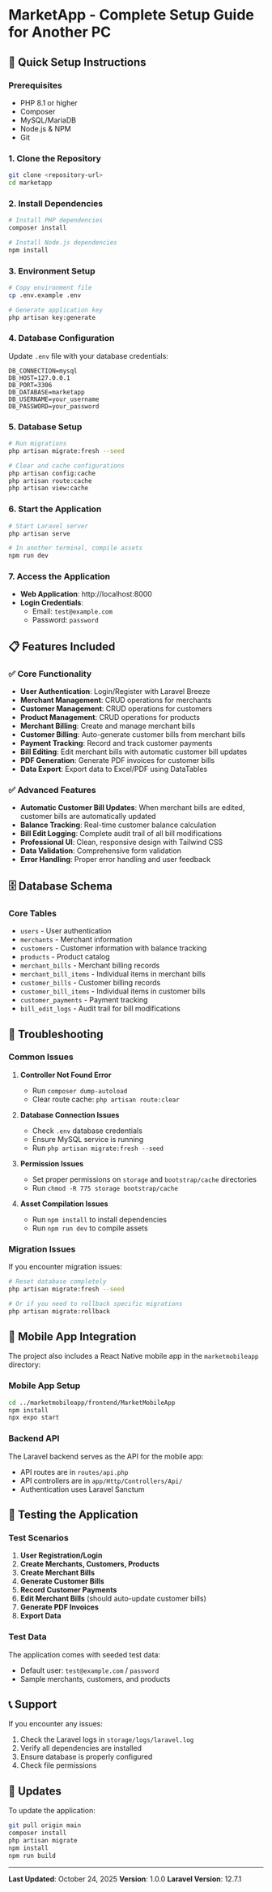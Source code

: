# MarketApp - Complete Setup Guide for Another PC

## 🚀 Quick Setup Instructions

### Prerequisites
- PHP 8.1 or higher
- Composer
- MySQL/MariaDB
- Node.js & NPM
- Git

### 1. Clone the Repository
```bash
git clone <repository-url>
cd marketapp
```

### 2. Install Dependencies
```bash
# Install PHP dependencies
composer install

# Install Node.js dependencies
npm install
```

### 3. Environment Setup
```bash
# Copy environment file
cp .env.example .env

# Generate application key
php artisan key:generate
```

### 4. Database Configuration
Update `.env` file with your database credentials:
```env
DB_CONNECTION=mysql
DB_HOST=127.0.0.1
DB_PORT=3306
DB_DATABASE=marketapp
DB_USERNAME=your_username
DB_PASSWORD=your_password
```

### 5. Database Setup
```bash
# Run migrations
php artisan migrate:fresh --seed

# Clear and cache configurations
php artisan config:cache
php artisan route:cache
php artisan view:cache
```

### 6. Start the Application
```bash
# Start Laravel server
php artisan serve

# In another terminal, compile assets
npm run dev
```

### 7. Access the Application
- **Web Application**: http://localhost:8000
- **Login Credentials**: 
  - Email: `test@example.com`
  - Password: `password`

## 📋 Features Included

### ✅ Core Functionality
- **User Authentication**: Login/Register with Laravel Breeze
- **Merchant Management**: CRUD operations for merchants
- **Customer Management**: CRUD operations for customers
- **Product Management**: CRUD operations for products
- **Merchant Billing**: Create and manage merchant bills
- **Customer Billing**: Auto-generate customer bills from merchant bills
- **Payment Tracking**: Record and track customer payments
- **Bill Editing**: Edit merchant bills with automatic customer bill updates
- **PDF Generation**: Generate PDF invoices for customer bills
- **Data Export**: Export data to Excel/PDF using DataTables

### ✅ Advanced Features
- **Automatic Customer Bill Updates**: When merchant bills are edited, customer bills are automatically updated
- **Balance Tracking**: Real-time customer balance calculation
- **Bill Edit Logging**: Complete audit trail of all bill modifications
- **Professional UI**: Clean, responsive design with Tailwind CSS
- **Data Validation**: Comprehensive form validation
- **Error Handling**: Proper error handling and user feedback

## 🗄️ Database Schema

### Core Tables
- `users` - User authentication
- `merchants` - Merchant information
- `customers` - Customer information with balance tracking
- `products` - Product catalog
- `merchant_bills` - Merchant billing records
- `merchant_bill_items` - Individual items in merchant bills
- `customer_bills` - Customer billing records
- `customer_bill_items` - Individual items in customer bills
- `customer_payments` - Payment tracking
- `bill_edit_logs` - Audit trail for bill modifications

## 🔧 Troubleshooting

### Common Issues

1. **Controller Not Found Error**
   - Run `composer dump-autoload`
   - Clear route cache: `php artisan route:clear`

2. **Database Connection Issues**
   - Check `.env` database credentials
   - Ensure MySQL service is running
   - Run `php artisan migrate:fresh --seed`

3. **Permission Issues**
   - Set proper permissions on `storage` and `bootstrap/cache` directories
   - Run `chmod -R 775 storage bootstrap/cache`

4. **Asset Compilation Issues**
   - Run `npm install` to install dependencies
   - Run `npm run dev` to compile assets

### Migration Issues
If you encounter migration issues:
```bash
# Reset database completely
php artisan migrate:fresh --seed

# Or if you need to rollback specific migrations
php artisan migrate:rollback
```

## 📱 Mobile App Integration

The project also includes a React Native mobile app in the `marketmobileapp` directory:

### Mobile App Setup
```bash
cd ../marketmobileapp/frontend/MarketMobileApp
npm install
npx expo start
```

### Backend API
The Laravel backend serves as the API for the mobile app:
- API routes are in `routes/api.php`
- API controllers are in `app/Http/Controllers/Api/`
- Authentication uses Laravel Sanctum

## 🎯 Testing the Application

### Test Scenarios
1. **User Registration/Login**
2. **Create Merchants, Customers, Products**
3. **Create Merchant Bills**
4. **Generate Customer Bills**
5. **Record Customer Payments**
6. **Edit Merchant Bills** (should auto-update customer bills)
7. **Generate PDF Invoices**
8. **Export Data**

### Test Data
The application comes with seeded test data:
- Default user: `test@example.com` / `password`
- Sample merchants, customers, and products

## 📞 Support

If you encounter any issues:
1. Check the Laravel logs in `storage/logs/laravel.log`
2. Verify all dependencies are installed
3. Ensure database is properly configured
4. Check file permissions

## 🔄 Updates

To update the application:
```bash
git pull origin main
composer install
php artisan migrate
npm install
npm run build
```

---

**Last Updated**: October 24, 2025
**Version**: 1.0.0
**Laravel Version**: 12.7.1
